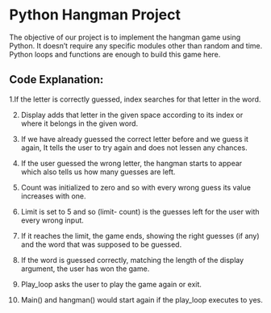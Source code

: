 # Python Hangman Project

The objective of our project is to implement the hangman game using Python. 
It doesn’t require any specific modules other than random and time. 
Python loops and functions are enough to build this game here.

## Code Explanation:

1.If the letter is correctly guessed, index searches for that letter in the word.

2. Display adds that letter in the given space according to its index or where it belongs in the given word.

3. If we have already guessed the correct letter before and we guess it again, It tells the user to try again and does not lessen any chances.

4. If the user guessed the wrong letter, the hangman starts to appear which also tells us how many guesses are left. 

5. Count was initialized to zero and so with every wrong guess its value increases with one.

6. Limit is set to 5 and so (limit- count) is the guesses left for the user with every wrong input. 

7. If it reaches the limit, the game ends, showing the right guesses (if any) and the word that was supposed to be guessed.

8. If the word is guessed correctly, matching the length of the display argument, the user has won the game.

9. Play_loop asks the user to play the game again or exit.

10. Main() and hangman() would start again if the play_loop executes to yes.


